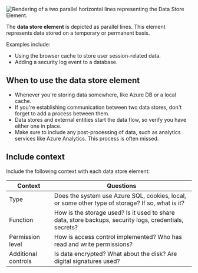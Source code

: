 ![Rendering of a two parallel horizontal lines representing the Data Store Element.](../media/data-store.png)

The **data store element** is depicted as parallel lines. This element represents data stored on a temporary or permanent basis.

Examples include:

- Using the browser cache to store user session-related data.
- Adding a security log event to a database.

## When to use the data store element

- Whenever you're storing data somewhere, like Azure DB or a local cache.
- If you're establishing communication between two data stores, don't forget to add a process between them.
- Data stores and external entities start the data flow, so verify you have either one in place.
- Make sure to include any post-processing of data, such as analytics services like Azure Analytics. This process is often missed.

## Include context

Include the following context with each data store element:

|Context|Questions|
|-------|---------|
|Type|Does the system use Azure SQL, cookies, local, or some other type of storage? If so, what is it?|
|Function|How is the storage used? Is it used to share data, store backups, security logs, credentials, secrets?|
|Permission level|How is access control implemented? Who has read and write permissions?|
|Additional controls|Is data encrypted? What about the disk? Are digital signatures used?|
